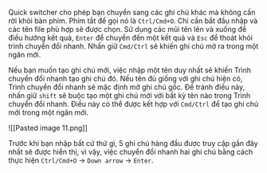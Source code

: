 Quick switcher cho phép bạn chuyển sang các ghi chú khác mà không cần rời khỏi bàn phím. Phím tắt để gọi nó là `Ctrl/Cmd+O`. Chỉ cần bắt đầu nhập và các tên file phù hợp sẽ được chọn. Sử dụng các mũi tên lên và xuống để điều hướng kết quả, `Enter` để chuyển đến một kết quả và  `Esc` để thoát khỏi trình chuyển đổi nhanh. Nhấn giữ `Cmd/Ctrl` sẽ khiến ghi chú mở ra trong một ngăn mới.

Nếu bạn muốn tạo ghi chú mới, việc nhập một tên duy nhất sẽ khiến Trình chuyển đổi nhanh tạo ghi chú đó. Nếu tên đủ giống với ghi chú hiện có, Trình chuyển đổi nhanh sẽ mặc định mở ghi chú gốc. Để tránh điều này, nhấn giữ `shift` sẽ buộc tạo một ghi chú mới với bất kỳ tên nào trong Trình chuyển đổi nhanh. Điều này có thể được kết hợp với `Cmd/Ctrl` để tạo ghi chú mới trong một ngăn mới.

![[Pasted image 11.png]]

Trước khi bạn nhập bất cứ thứ gì, 5 ghi chú hàng đầu được truy cập gần đây nhất sẽ được hiển thị, vì vậy, việc chuyển đổi nhanh hai ghi chú bằng cách thực hiện `Ctrl/Cmd+O` → `Down arrow` → `Enter`.
